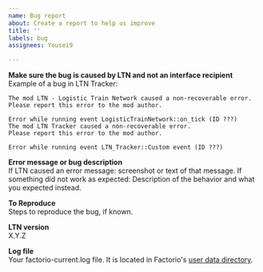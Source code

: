 ```yaml
---
name: Bug report
about: Create a report to help us improve
title: ''
labels: bug
assignees: Yousei9

---
```


**Make sure the bug is caused by LTN and not an interface recipient**  
Example of a bug in LTN Tracker:
```
The mod LTN - Logistic Train Network caused a non-recoverable error.
Please report this error to the mod author.

Error while running event LogisticTrainNetwork::on_tick (ID ???)
The mod LTN Tracker caused a non-recoverable error.
Please report this error to the mod author.

Error while running event LTN_Tracker::Custom event (ID ???)
```

**Error message or bug description**  
If LTN caused an error message: screenshot or text of that message.
If something did not work as expected: Description of the behavior and what you expected instead.

**To Reproduce**  
Steps to reproduce the bug, if known.

**LTN version**  
X.Y.Z

**Log file**  
Your factorio-current.log file. It is located in Factorio's [user data directory](https://wiki.factorio.com/Application_directory#User_data_directory).

